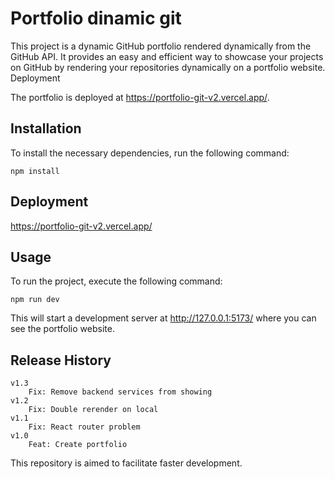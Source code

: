 # Portfolio dinamic git

This project is a dynamic GitHub portfolio rendered dynamically from the GitHub API. It provides an easy and efficient way to showcase your projects on GitHub by rendering your repositories dynamically on a portfolio website.
Deployment

The portfolio is deployed at https://portfolio-git-v2.vercel.app/.

## Installation

To install the necessary dependencies, run the following command:

```npm install```

## Deployment

https://portfolio-git-v2.vercel.app/

## Usage

To run the project, execute the following command:

```npm run dev```

This will start a development server at http://127.0.0.1:5173/ where you can see the portfolio website.

## Release History

    v1.3
        Fix: Remove backend services from showing
    v1.2
        Fix: Double rerender on local
    v1.1
        Fix: React router problem
    v1.0
        Feat: Create portfolio

This repository is aimed to facilitate faster development.

